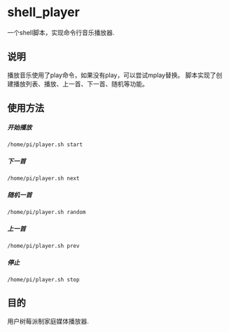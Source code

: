 # shell_player
一个shell脚本，实现命令行音乐播放器.

## 说明
播放音乐使用了play命令，如果没有play，可以尝试mplay替换。
脚本实现了创建播放列表、播放、上一首、下一首、随机等功能。

## 使用方法
##### 开始播放
```/home/pi/player.sh start```
##### 下一首
```/home/pi/player.sh next```
##### 随机一首
```/home/pi/player.sh random```
##### 上一首
```/home/pi/player.sh prev```
##### 停止
```/home/pi/player.sh stop```

## 目的
用户树莓派制家庭媒体播放器.
